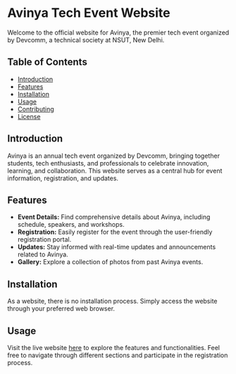 # Avinya Tech Event Website

Welcome to the official website for Avinya, the premier tech event organized by Devcomm, a technical society at NSUT, New Delhi.

## Table of Contents

- [Introduction](#introduction)
- [Features](#features)
- [Installation](#installation)
- [Usage](#usage)
- [Contributing](#contributing)
- [License](#license)

## Introduction

Avinya is an annual tech event organized by Devcomm, bringing together students, tech enthusiasts, and professionals to celebrate innovation, learning, and collaboration. This website serves as a central hub for event information, registration, and updates.

## Features

- **Event Details:** Find comprehensive details about Avinya, including schedule, speakers, and workshops.
- **Registration:** Easily register for the event through the user-friendly registration portal.
- **Updates:** Stay informed with real-time updates and announcements related to Avinya.
- **Gallery:** Explore a collection of photos from past Avinya events.

## Installation

As a website, there is no installation process. Simply access the website through your preferred web browser.

## Usage

Visit the live website [here](#yet-to-add) to explore the features and functionalities. Feel free to navigate through different sections and participate in the registration process.
